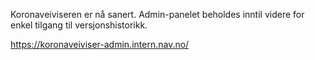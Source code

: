 Koronaveiviseren er nå sanert. Admin-panelet beholdes inntil videre for enkel tilgang til versjonshistorikk.

https://koronaveiviser-admin.intern.nav.no/
